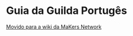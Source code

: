 # Guia da Guilda Portugês

[Movido para a wiki da MaKers Network](https://makersnetwork.cc/pt-br/guilda-near/guilda-near)
